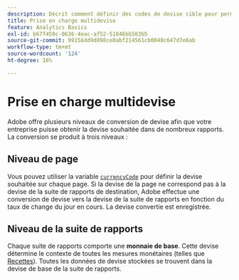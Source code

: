 ```yaml
---
description: Décrit comment définir des codes de devise cible pour permettre une prise en charge multidevise.
title: Prise en charge multidevise
feature: Analytics Basics
exl-id: b67f459c-0636-4eac-af52-51846bb583b5
source-git-commit: 99156dd9d898ce0abf214561cb0040c647d7e6ab
workflow-type: tm+mt
source-wordcount: '124'
ht-degree: 16%

---
```


# Prise en charge multidevise

Adobe offre plusieurs niveaux de conversion de devise afin que votre entreprise puisse obtenir la devise souhaitée dans de nombreux rapports. La conversion se produit à trois niveaux :

## Niveau de page

Vous pouvez utiliser la variable [`currencyCode`](/help/implement/vars/config-vars/currencycode.md) pour définir la devise souhaitée sur chaque page. Si la devise de la page ne correspond pas à la devise de la suite de rapports de destination, Adobe effectue une conversion de devise vers la devise de la suite de rapports en fonction du taux de change du jour en cours. La devise convertie est enregistrée.

## Niveau de la suite de rapports

Chaque suite de rapports comporte une **monnaie de base**. Cette devise détermine le contexte de toutes les mesures monétaires (telles que [Recettes](/help/components/metrics/revenue.md)). Toutes les données de devise stockées se trouvent dans la devise de base de la suite de rapports.

